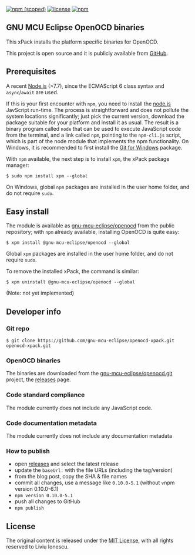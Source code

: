[![npm (scoped)](https://img.shields.io/npm/v/@gnu-mcu-eclipse/openocd.svg)](https://www.npmjs.com/package/@gnu-mcu-eclipse/openocd) 
[![license](https://img.shields.io/github/license/gnu-mcu-eclipse/openocd-xpack.svg)](https://github.com/gnu-mcu-eclipse/openocd-xpack/blob/xpack/LICENSE) [![npm](https://img.shields.io/npm/dt/@gnu-mcu-eclipse/openocd.svg)](https://www.npmjs.com/package/@gnu-mcu-eclipse/openocd/)


## GNU MCU Eclipse OpenOCD binaries

This xPack installs the platform specific binaries for OpenOCD.

This project is open source and it is publicly available from [GitHub](https://github.com/gnu-mcu-eclipse/openocd-xpack).

## Prerequisites

A recent [Node.js](https://nodejs.org) (>7.7), since the ECMAScript 6 class syntax and `async`/`await` are used.

If this is your first encounter with `npm`, you need to install the [node.js](https://nodejs.org/) JavScript run-time. The process is straightforward and does not pollute the system locations significantly; just pick the current version, download the package suitable for your platform and install it as usual. The result is a binary program called `node` that can be used to execute JavaScript code from the terminal, and a link called `npm`, pointing to the `npm-cli.js` script, which is part of the node module that implements the npm functionality. On Windows, it is recommended to first install the [Git for Windows](https://git-scm.com/download/win) package.

With `npm` available, the next step is to install `xpm`, the xPack package manager:

```console
$ sudo npm install xpm --global
```

On Windows, global `npm` packages are installed in the user home folder, and do not require `sudo`.

## Easy install

The module is available as [gnu-mcu-eclipse/openocd](https://www.npmjs.com/package/gnu-mcu-eclipse/openocd) from the public repository; with `npm` already available, installing OpenOCD is quite easy:

```console
$ xpm install @gnu-mcu-eclipse/openocd --global
```

Global `xpm` packages are installed in the user home folder, and do not require `sudo`.

To remove the installed xPack, the command is similar:

```console
$ xpm uninstall @gnu-mcu-eclipse/openocd --global
```

(Note: not yet implemented)

## Developer info

### Git repo

```console
$ git clone https://github.com/gnu-mcu-eclipse/openocd-xpack.git openocd-xpack.git
```

### OpenOCD binaries

The binaries are downloaded from the [gnu-mcu-eclipse/openocd.git](https://github.com/gnu-mcu-eclipse/openocd) project, the [releases](https://github.com/gnu-mcu-eclipse/openocd/releases) page.

### Code standard compliance

The module currently does not include any JavaScript code.

### Code documentation metadata

The module currently does not include any documentation metadata

### How to publish

* open [releases](https://github.com/gnu-mcu-eclipse/openocd/releases) and select the latest release
* update the `baseUrl:` with the file URLs (including the tag/version)
* from the blog post, copy the SHA & file names
* commit all changes, use a message like `0.10.0-5.1` (without `v`npm version 0.10.0-6.1)
* `npm version 0.10.0-5.1`
* push all changes to GitHub
* `npm publish`

## License

The original content is released under the [MIT License](https://opensource.org/licenses/MIT), with
all rights reserved to Liviu Ionescu.
